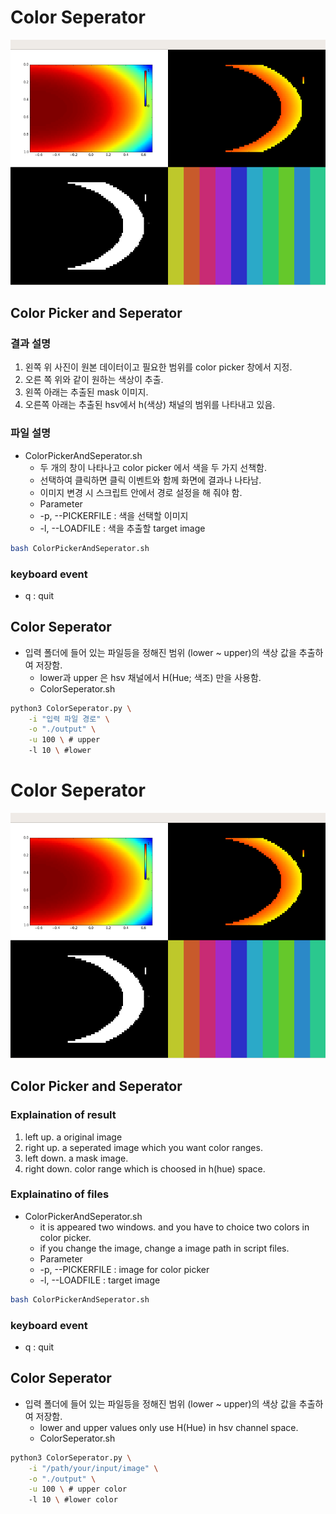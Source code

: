 # Color Seperator

![결과 이미지](./image/Result.png)


## Color Picker and Seperator
### 결과 설명
 1. 왼쪽 위 사진이 원본 데이터이고 필요한 범위를 color picker 창에서 지정.  
 2. 오른 쪽 위와 같이 원하는 색상이 추출.
 3. 왼쪽 아래는 추출된 mask 이미지.
 4. 오른쪽 아래는 추출된 hsv에서 h(색상) 채널의 범위를 나타내고 있음.
 
### 파일 설명
 - ColorPickerAndSeperator.sh
   - 두 개의 창이 나타나고 color picker 에서 색을 두 가지 선책함.
   - 선택하여 클릭하면 클릭 이벤트와 함께 화면에 결과나 나타남.
   - 이미지 변경 시 스크립트 안에서 경로 설정을 해 줘야 함.
   - Parameter
    - -p, --PICKERFILE : 색을 선택할 이미지
    - -l, --LOADFILE : 색을 추출할 target image
   
```bash 
bash ColorPickerAndSeperator.sh
```
    
### keyboard event
 * q : quit

## Color Seperator
 - 입력 폴더에 들어 있는 파일등을 정해진 범위 (lower ~ upper)의 색상 값을 추출하여 저장함.
    - lower과 upper 은 hsv 채널에서 H(Hue; 색조) 만을 사용함.
    - ColorSeperator.sh

```bash
python3 ColorSeperator.py \
    -i "입력 파일 경로" \
    -o "./output" \
    -u 100 \ # upper
    -l 10 \ #lower

```

# Color Seperator

![image of result](./image/Result.png)


## Color Picker and Seperator
### Explaination of result
 1. left up. a original image
 2. right up. a seperated image which you want color ranges.
 3. left down. a mask image.
 4. right down. color range which is choosed in h(hue) space.
 
### Explainatino of files
 - ColorPickerAndSeperator.sh
   - it is appeared two windows. and you have to choice two colors in color picker.
   - if you change the image, change a image path in script files. 
   - Parameter
    - -p, --PICKERFILE : image for color picker
    - -l, --LOADFILE : target image
   
```bash 
bash ColorPickerAndSeperator.sh
```
    
### keyboard event
 * q : quit

## Color Seperator
 - 입력 폴더에 들어 있는 파일등을 정해진 범위 (lower ~ upper)의 색상 값을 추출하여 저장함.
    - lower and upper values only use H(Hue) in hsv channel space.
    - ColorSeperator.sh

```bash
python3 ColorSeperator.py \
    -i "/path/your/input/image" \
    -o "./output" \
    -u 100 \ # upper color
    -l 10 \ #lower color

```



